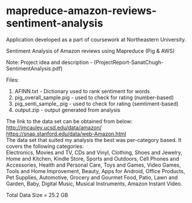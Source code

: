 # mapreduce-amazon-reviews-sentiment-analysis
Application developed as a part of coursework at Northeastern University.

Sentiment Analysis of Amazon reviews using Mapreduce (Pig & AWS) 

Note: Project idea and description - (ProjectReport-SanatChugh-SentimentAnalysis.pdf)

Files:  
1. AFINN.txt - Dictionary used to rank sentiment for words  
2. pig_overall_sample.pig - used to check for rating (number-based)  
3. pig_senti_sample_.pig - used to check for rating (semtiment-based)  
4. output.zip - output generated from analysis  


The link to the data set can be obtained from below:  
http://jmcauley.ucsd.edu/data/amazon/  
https://snap.stanford.edu/data/web-Amazon.html  
The data set that suited my analysis the best was per-category based. It covers the following categories:  
Electronics, Movies and TV, CDs and Vinyl, Clothing, Shoes and Jewelry, Home and Kitchen, Kindle Store,
Sports and Outdoors, Cell Phones and Accessories, Health and Personal Care, Toys and Games, Video
Games, Tools and Home Improvement, Beauty, Apps for Android, Office Products, Pet Supplies,
Automotive, Grocery and Gourmet Food, Patio, Lawn and Garden, Baby, Digital Music, Musical
Instruments, Amazon Instant Video.  

Total Data Size = 25.2 GB

